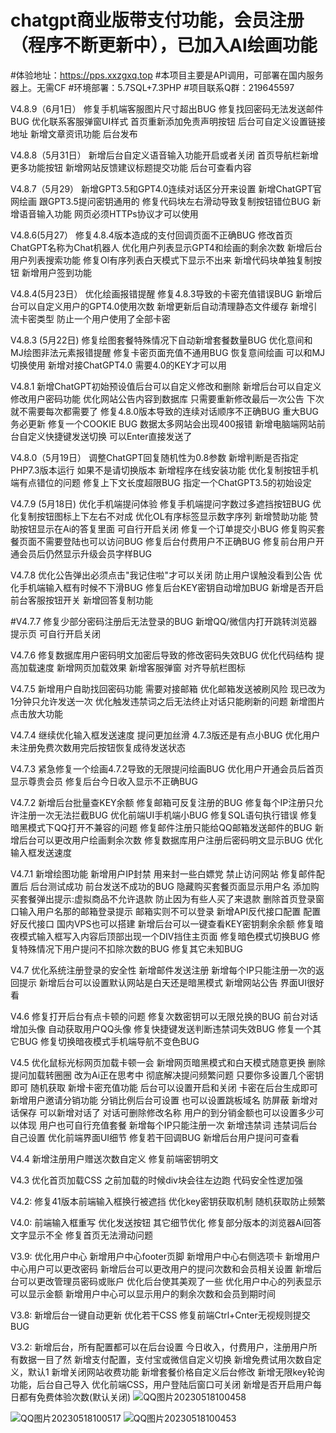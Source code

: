 # chatgpt商业版带支付功能，会员注册（程序不断更新中），已加入AI绘画功能
#体验地址：https://pps.xxzgxq.top
#本项目主要是API调用，可部署在国内服务器上。无需CF
#环境部署：5.7SQL+7.3PHP
#项目联系Q群：219645597

V4.8.9（6月1日）
修复手机端客服图片尺寸超出BUG
修复找回密码无法发送邮件BUG
优化联系客服弹窗UI样式
首页重新添加免责声明按钮 后台可自定义设置链接地址
新增文章资讯功能 后台发布

V4.8.8（5月31日）
新增后台自定义语音输入功能开启或者关闭
首页导航栏新增更多功能按钮
新增网站反馈建议标题提交功能 后台可查看内容

V4.8.7（5月29）
新增GPT3.5和GPT4.0连续对话区分开来设置
新增ChatGPT官网绘画 跟GPT3.5提问密钥通用的
修复代码块左右滑动导致复制按钮错位BUG
新增语音输入功能 网页必须HTTPs协议才可以使用

V4.8.6(5月27）
修复4.8.4版本造成的支付回调页面不正确BUG
修改首页ChatGPT名称为Chat机器人
优化用户列表显示GPT4和绘画的剩余次数
新增后台用户列表搜索功能
修复Ol有序列表白天模式下显示不出来
新增代码块单独复制按钮
新增用户签到功能

V4.8.4(5月23日）
优化绘画报错提醒
修复4.8.3导致的卡密充值错误BUG
新增后台可以自定义用户的GPT4.0使用次数
新增更新后自动清理静态文件缓存
新增引流卡密类型 防止一个用户使用了全部卡密

V4.8.3 (5月22日)
修复绘图套餐特殊情况下自动新增套餐数量BUG
优化意间和MJ绘图非法元素报错提醒
修复卡密页面充值不通用BUG
恢复意间绘画 可以和MJ切换使用
新增对接ChatGPT4.0 需要4.0的KEY才可以用

V4.8.1
新增ChatGPT初始预设值后台可以自定义修改和删除
新增后台可以自定义修改用户密码功能
优化网站公告内容到数据库 只需要重新修改最后一次公告 下次就不需要每次都需要了
修复4.8.0版本导致的连续对话顺序不正确BUG 重大BUG 务必更新
修复一个COOKIE BUG 数据太多网站会出现400报错
新增电脑端网站前台自定义快捷键发送切换 可以Enter直接发送了

V4.8.0（5月19日）
调整ChatGPT回复随机性为0.8参数
新增判断是否指定PHP7.3版本运行 如果不是请切换版本
新增程序在线安装功能
优化复制按钮手机端有点错位的问题
修复上下文长度超限BUG
指定一个ChatGPT3.5的初始设定

V4.7.9 (5月18日)
优化手机端提问体验
修复手机端提问字数过多遮挡按钮BUG
优化复制按钮图标上下左右不对成
优化OL有序标签显示数字序列
新增赞助功能 赞助按钮显示在Ai的答复里面 可自行开启关闭
修复一个订单提交小BUG
修复购买套餐页面不需要登陆也可以访问BUG
修复后台付费用户不正确BUG
修复前台用户开通会员后仍然显示升级会员字样BUG

V4.7.8
优化公告弹出必须点击"我记住啦"才可以关闭 防止用户误触没看到公告
优化手机端输入框有时候不下滑BUG
修复后台KEY密钥自动增加BUG
新增是否开启前台客服按钮开关
新增回答复制功能

#V4.7.7
修复少部分密码注册后无法登录的BUG
新增QQ/微信内打开跳转浏览器提示页 可自行开启关闭

V4.7.6
修复数据库用户密码明文加密后导致的修改密码失效BUG
优化代码结构 提高加载速度
新增网页加载效果
新增客服弹窗
对齐导航栏图标

V4.7.5
新增用户自助找回密码功能 需要对接邮箱
优化邮箱发送被刷风险 现已改为1分钟只允许发送一次
优化触发违禁词之后无法终止对话只能刷新的问题
新增图片点击放大功能

V4.7.4
继续优化输入框发送速度 提问更加丝滑 4.7.3版还是有点小BUG
优化用户未注册免费次数用完后按钮恢复成待发送状态

V4.7.3
紧急修复一个绘画4.7.2导致的无限提问绘画BUG
优化用户开通会员后首页显示尊贵会员
修复后台今日收入显示不正确BUG

V4.7.2
新增后台批量查KEY余额
修复邮箱可反复注册的BUG
修复每个IP注册只允许注册一次无法拦截BUG
优化前端UI手机端小BUG
修复SQL语句执行错误
修复暗黑模式下QQ打开不兼容的问题
修复邮件注册只能给QQ邮箱发送邮件的BUG
新增后台可以更改用户绘画剩余次数
修复数据库用户注册后密码明文显示BUG
优化输入框发送速度

V4.7.1
新增绘图功能
新增用户IP封禁 用来封一些白嫖党 禁止访问网站
修复邮件配置后 后台测试成功 前台发送不成功的BUG
隐藏购买套餐页面显示用户名
添加购买套餐弹出提示:虚拟商品不允许退款 防止因为有些人买了来退款
删除首页登录窗口输入用户名那的邮箱登录提示 邮箱实则不可以登录
新增API反代接口配置 配置好反代接口 国内VPS也可以搭建
新增后台可以一键查看KEY密钥剩余余额
修复暗夜模式输入框写入内容后顶部出现一个DIV挡住主页面
修复暗色模式切换BUG
修复特殊情况下用户提问不扣除次数的BUG
修复其它未知BUG

V4.7
优化系统注册登录的安全性
新增邮件发送注册
新增每个IP只能注册一次的返回提示
新增后台可以设置默认网站是白天还是暗黑模式
新增网站公告 界面UI很好看

V4.6
修复打开后台有点卡顿的问题
修复次数密钥可以无限兑换的BUG
前台对话增加头像 自动获取用户QQ头像
修复快捷键发送判断违禁词失效BUG
修复一个其它BUG
修复切换暗夜模式手机端导航不变色BUG

V4.5
优化鼠标光标网页加载卡顿一会
新增网页暗黑模式和白天模式随意更换
删除提问加载转圈圈 改为Ai正在思考中
彻底解决提问频繁问题 只要你多设置几个密钥即可 随机获取
新增卡密充值功能 后台可以设置开启和关闭 卡密在后台生成即可
新增用户邀请分销功能 分销比例后台可设置 也可以设置跳板域名 防屏蔽
新增对话保存 可以新增对话了 对话可删除修改名称
用户的到分销金额也可以设置多少可以体现 用户也可自行充值套餐
新增每个IP只能注册一次
新增违禁词 违禁词后台自己设置
优化前端界面UI细节
修复若干回调BUG
新增后台用户提问可查看

V4.4
新增注册用户赠送次数自定义
修复前端密钥明文

V4.3
优化首页加载CSS 之前加载的时候div块会往左边跑
代码安全性逻加强

V4.2:
修复41版本前端输入框换行被遮挡
优化key密钥获取机制 随机获取防止频繁

V4.0:
前端输入框重写
优化发送按钮
其它细节优化
修复部分版本的浏览器Ai回答文字显示不全
修复首页无法滑动问题

V3.9:
优化用户中心 新增用户中心footer页脚 新增用户中心右侧选项卡
新增用户中心用户可以更改密码
新增后台可以更改用户的提问次数和会员相关设置
新增后台可以更改管理员密码或账户
优化后台使其美观了一些
优化用户中心的列表显示 可以显示金额
新增用户中心可以显示用户的剩余次数和会员到期时间

V3.8:
新增后台一键自动更新
优化若干CSS
修复前端Ctrl+Cnter无视规则提交BUG

V3.2:
新增后台，所有配置都可以在后台设置
今日收入，付费用户，注册用户所有数据一目了然
新增支付配置，支付宝或微信自定义切换
新增免费试用次数自定义，默认1
新增关闭网站收费功能
新增套餐价格自定义后台修改
新增无限key轮询功能，后台自己导入
优化前端CSS，用户登陆后窗口可关闭
新增是否开启用户每日都有免费体验次数(默认关闭)
![QQ图片20230518100458](https://github.com/xt9058/chatgpt-shop/assets/117225908/990f4c63-5591-439d-bd39-5ba5fe3a2d2d)

![QQ图片20230518100517](https://github.com/xt9058/chatgpt-shop/assets/117225908/6c3c31b9-5ddf-40d1-af2e-f061425a6998)
![QQ图片20230518100453](https://github.com/xt9058/chatgpt-shop/assets/117225908/2f646ac3-472e-4394-8543-53a42f96f2a6)
